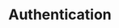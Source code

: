 ---
title: Authentication
position: 3
parameters:
  - name:
    content:
content_markdown: |-  
  Standard Basic HTTP Authtentication.
  {: .success }

  HTTPS => Basic HTTP over SSL.
  {: .info }

  Kerberos Authentication
  {: .warning }
  
  X.509 Certificate Authentication.
  {: .error }
  
  For Alfresco Audit audit, we use the same authentication that you already have in your Alfresco authentication chain. And for Alfresco live workspace data, we use the authentication mechanism you have in place 
  between SOLR and Alfresco.

left_code_blocks:
  - code_block:  |2-
      peltas.auth.type=basicauth|x509
    title: Authentication type
    language: javascript
right_code_blocks:
  - code_block: |2-
       peltas.auth.basic.username=YOUR_username
       peltas.auth.basic.password=YOUR_password
    title: HTTP Basic
    language: javascript
  - code_block: |2-       
       peltas.ssl.keystoreType=JCEKS
       peltas.ssl.trustStore=PATH...
       peltas.ssl.trustStorePass=xxxx
       peltas.ssl.hostVerify=false
    title: HTTPS
    language: javascript
  - code_block: |2-
       TBD
    title: Kerberos
    language: javascript
  - code_block: |2-
       peltas.auth.x509.keyStore=PATH...
       peltas.auth.x509.keyStorePass=xxxx
       peltas.auth.x509.keystoreType=JCEKS
    title: Cert
    language: javascript
---